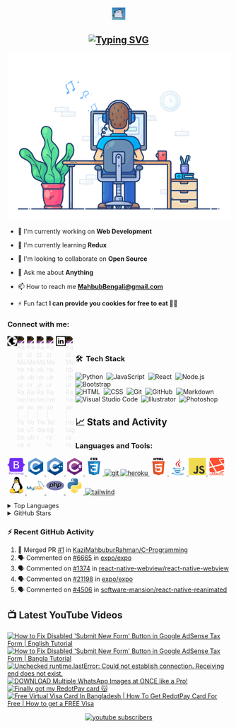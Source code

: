 <h3 align="center"><img src="dancing-cat.gif" width="30"/></h3>
<h2 align=center>
  <a href="https://facebook.com/MahbubDev"><img src="http://readme-typing-svg.herokuapp.com?font=Fira+Code&duration=7000&color=000000&center=true&width=435&lines=I+am+Kazi+Mahbubur+Rahman;A+Fullstack+Web+and+App+Developer;A+Content+Creator;Always+Exploring+New+Technologies" alt="Typing SVG" /></a>
</h2>

<p align="center"> <img src="dev-working.gif" alt="MahbubDev"/> </p>

- 🔭 I'm currently working on **Web Development**

- 🌱 I'm currently learning **Redux**

- 👯 I'm looking to collaborate on **Open Source**

- 💬 Ask me about **Anything**

- 📫 How to reach me **MahbubBengali@gmail.com**

- ⚡ Fun fact **I can provide you cookies for free to eat 🍪😂**

### Connect with me:

[<img align="left" alt="TechHelpBD.com" width="22px" src="https://raw.githubusercontent.com/iconic/open-iconic/master/svg/globe.svg" style="filter: invert(1)"/>][website]
[<img align="left" alt="Kazi Mahbubur Rahman | Facebook" width="22px" src="https://raw.githubusercontent.com/simple-icons/simple-icons/develop/icons/facebook.svg" style="filter: invert(1)"/>][facebook]
[<img align="left" alt="Kazi Mahbubur Rahman | YouTube" width="22px" src="https://raw.githubusercontent.com/simple-icons/simple-icons/develop/icons/youtube.svg" style="filter: invert(1)"/>][youtube]
[<img align="left" alt="Kazi Mahbubur Rahman | Twitter" width="22px" src="https://raw.githubusercontent.com/simple-icons/simple-icons/develop/icons/twitter.svg" style="filter: invert(1)"/>][twitter]
[<img align="left" alt="Kazi Mahbubur Rahman | Telegram" width="22px" src="https://raw.githubusercontent.com/simple-icons/simple-icons/develop/icons/telegram.svg" style="filter: invert(1)"/>][telegram]
[<img align="left" alt="nahidhassanbulbul | LinkedIn" width="22px" src="https://raw.githubusercontent.com/simple-icons/simple-icons/develop/icons/linkedin.svg" style="filter: invert(1)"/>][linkedin]
[<img align="left" alt="Kazi Mahbubur Rahman | Instagram" width="22px" src="https://raw.githubusercontent.com/simple-icons/simple-icons/develop/icons/instagram.svg" style="filter: invert(1)"/>][instagram]

<br />

### 🛠 &nbsp;Tech Stack

![Python](https://img.shields.io/badge/-Python-05122A?style=flat&logo=python)&nbsp;
![JavaScript](https://img.shields.io/badge/-JavaScript-05122A?style=flat&logo=javascript)&nbsp;
![React](https://img.shields.io/badge/-React-05122A?style=flat&logo=react)&nbsp;
![Node.js](https://img.shields.io/badge/-Node.js-05122A?style=flat&logo=node.js)&nbsp;
![Bootstrap](https://img.shields.io/badge/-Bootstrap-05122A?style=flat&logo=bootstrap&logoColor=563D7C)\
![HTML](https://img.shields.io/badge/-HTML-05122A?style=flat&logo=HTML5)&nbsp;
![CSS](https://img.shields.io/badge/-CSS-05122A?style=flat&logo=CSS3&logoColor=1572B6)&nbsp;
![Git](https://img.shields.io/badge/-Git-05122A?style=flat&logo=git)&nbsp;
![GitHub](https://img.shields.io/badge/-GitHub-05122A?style=flat&logo=github)&nbsp;
![Markdown](https://img.shields.io/badge/-Markdown-05122A?style=flat&logo=markdown)\
![Visual Studio Code](https://img.shields.io/badge/-Visual%20Studio%20Code-05122A?style=flat&logo=visual-studio-code&logoColor=007ACC)&nbsp;
![Illustrator](https://img.shields.io/badge/-Illustrator-05122A?style=flat&logo=adobe-illustrator)&nbsp;
![Photoshop](https://img.shields.io/badge/-Photoshop-05122A?style=flat&logo=adobe-photoshop)&nbsp;
<br />

 
  <h2>📈 Stats and Activity</h2>

<h3 align="left">Languages and Tools:</h3>
<p align="left"> <a href="https://getbootstrap.com" target="_blank"> <img src="https://raw.githubusercontent.com/devicons/devicon/master/icons/bootstrap/bootstrap-plain-wordmark.svg" alt="bootstrap" width="40" height="40"/> </a> <a href="https://www.cprogramming.com/" target="_blank"> <img src="https://raw.githubusercontent.com/devicons/devicon/master/icons/c/c-original.svg" alt="c" width="40" height="40"/> </a> <a href="https://www.w3schools.com/cpp/" target="_blank"> <img src="https://raw.githubusercontent.com/devicons/devicon/master/icons/cplusplus/cplusplus-original.svg" alt="cplusplus" width="40" height="40"/> </a> <a href="https://www.w3schools.com/cs/" target="_blank"> <img src="https://raw.githubusercontent.com/devicons/devicon/master/icons/csharp/csharp-original.svg" alt="csharp" width="40" height="40"/> </a> <a href="https://www.w3schools.com/css/" target="_blank"> <img src="https://raw.githubusercontent.com/devicons/devicon/master/icons/css3/css3-original-wordmark.svg" alt="css3" width="40" height="40"/> </a> <a href="https://git-scm.com/" target="_blank"> <img src="https://www.vectorlogo.zone/logos/git-scm/git-scm-icon.svg" alt="git" width="40" height="40"/> </a> <a href="https://heroku.com" target="_blank"> <img src="https://www.vectorlogo.zone/logos/heroku/heroku-icon.svg" alt="heroku" width="40" height="40"/> </a> <a href="https://www.w3.org/html/" target="_blank"> <img src="https://raw.githubusercontent.com/devicons/devicon/master/icons/html5/html5-original-wordmark.svg" alt="html5" width="40" height="40"/> </a> <a href="https://www.java.com" target="_blank"> <img src="https://raw.githubusercontent.com/devicons/devicon/master/icons/java/java-original.svg" alt="java" width="40" height="40"/> </a> <a href="https://developer.mozilla.org/en-US/docs/Web/JavaScript" target="_blank"> <img src="https://raw.githubusercontent.com/devicons/devicon/master/icons/javascript/javascript-original.svg" alt="javascript" width="40" height="40"/> </a> <a href="https://laravel.com/" target="_blank"> <img src="https://raw.githubusercontent.com/devicons/devicon/master/icons/laravel/laravel-plain-wordmark.svg" alt="laravel" width="40" height="40"/> </a> <a href="https://www.linux.org/" target="_blank"> <img src="https://raw.githubusercontent.com/devicons/devicon/master/icons/linux/linux-original.svg" alt="linux" width="40" height="40"/> </a> <a href="https://www.mysql.com/" target="_blank"> <img src="https://raw.githubusercontent.com/devicons/devicon/master/icons/mysql/mysql-original-wordmark.svg" alt="mysql" width="40" height="40"/> </a> <a href="https://www.php.net" target="_blank"> <img src="https://raw.githubusercontent.com/devicons/devicon/master/icons/php/php-original.svg" alt="php" width="40" height="40"/> </a> <a href="https://www.python.org" target="_blank"> <img src="https://raw.githubusercontent.com/devicons/devicon/master/icons/python/python-original.svg" alt="python" width="40" height="40"/> </a> <a href="https://tailwindcss.com/" target="_blank"> <img src="https://www.vectorlogo.zone/logos/tailwindcss/tailwindcss-icon.svg" alt="tailwind" width="40" height="40"/> </a> </p>
<details>
<summary>Top Languages</summary>

<p><img width="494" height="275" align="center" src="https://github-readme-stats.vercel.app/api/top-langs?username=KaziMahbuburRahman&show_icons=true&locale=en&layout=compact" alt="Top Languages" loading="eager" /></p>

</details>
<details>
<summary>GitHub Stars</summary>
<p><img width="494" align="center" src="https://github-readme-stats.vercel.app/api?username=KaziMahbuburRahman&show_icons=true&locale=en" alt="GitHub Stars" /></p>

<p><img width="494" align="center" src="https://streak-stats.demolab.com/?user=KaziMahbuburRahman" alt="GitHub Streak" /></p>  

</details>


<h3>⚡ Recent GitHub Activity</h3>


<!--START_SECTION:activity-->
1. 🎉 Merged PR [#1](https://github.com/KaziMahbuburRahman/C-Programming/pull/1) in [KaziMahbuburRahman/C-Programming](https://github.com/KaziMahbuburRahman/C-Programming)
2. 🗣 Commented on [#6665](https://github.com/expo/expo/issues/6665#issuecomment-2002363514) in [expo/expo](https://github.com/expo/expo)
3. 🗣 Commented on [#1374](https://github.com/react-native-webview/react-native-webview/issues/1374#issuecomment-2002363079) in [react-native-webview/react-native-webview](https://github.com/react-native-webview/react-native-webview)
4. 🗣 Commented on [#21198](https://github.com/expo/expo/issues/21198#issuecomment-1997944746) in [expo/expo](https://github.com/expo/expo)
5. 🗣 Commented on [#4506](https://github.com/software-mansion/react-native-reanimated/issues/4506#issuecomment-1986828131) in [software-mansion/react-native-reanimated](https://github.com/software-mansion/react-native-reanimated)
<!--END_SECTION:activity-->







  <h2>📺 Latest YouTube Videos</h2>


  <!-- prettier-ignore-start -->
<!-- BEGIN YOUTUBE-CARDS -->
[![How to Fix Disabled 'Submit New Form' Button in Google AdSense Tax Form | English Tutorial](https://ytcards.demolab.com/?id=yoI2p1NxNqw&title=How+to+Fix+Disabled+%27Submit+New+Form%27+Button+in+Google+AdSense+Tax+Form+%7C+English+Tutorial&lang=en&timestamp=1740748937&background_color=%230d1117&title_color=%23ffffff&stats_color=%23dedede&max_title_lines=1&width=250&border_radius=5 "How to Fix Disabled 'Submit New Form' Button in Google AdSense Tax Form | English Tutorial")](https://www.youtube.com/watch?v=yoI2p1NxNqw)
[![How to Fix Disabled 'Submit New Form' Button in Google AdSense Tax Form | Bangla Tutorial](https://ytcards.demolab.com/?id=ALAqt9zrFT8&title=How+to+Fix+Disabled+%27Submit+New+Form%27+Button+in+Google+AdSense+Tax+Form+%7C+Bangla+Tutorial&lang=en&timestamp=1740308213&background_color=%230d1117&title_color=%23ffffff&stats_color=%23dedede&max_title_lines=1&width=250&border_radius=5 "How to Fix Disabled 'Submit New Form' Button in Google AdSense Tax Form | Bangla Tutorial")](https://www.youtube.com/watch?v=ALAqt9zrFT8)
[![Unchecked runtime.lastError: Could not establish connection. Receiving end does not exist.](https://ytcards.demolab.com/?id=h7vJ-WHgZnw&title=Unchecked+runtime.lastError%3A+Could+not+establish+connection.+Receiving+end+does+not+exist.&lang=en&timestamp=1735839065&background_color=%230d1117&title_color=%23ffffff&stats_color=%23dedede&max_title_lines=1&width=250&border_radius=5 "Unchecked runtime.lastError: Could not establish connection. Receiving end does not exist.")](https://www.youtube.com/watch?v=h7vJ-WHgZnw)
[![DOWNLOAD Multiple WhatsApp Images at ONCE like a Pro!](https://ytcards.demolab.com/?id=vIrG9fdCAM4&title=DOWNLOAD+Multiple+WhatsApp+Images+at+ONCE+like+a+Pro%21&lang=en&timestamp=1731122593&background_color=%230d1117&title_color=%23ffffff&stats_color=%23dedede&max_title_lines=1&width=250&border_radius=5 "DOWNLOAD Multiple WhatsApp Images at ONCE like a Pro!")](https://www.youtube.com/watch?v=vIrG9fdCAM4)
[![Finally got my RedotPay card 😽](https://ytcards.demolab.com/?id=o--dz11zaWg&title=Finally+got+my+RedotPay+card+%F0%9F%98%BD&lang=en&timestamp=1730216518&background_color=%230d1117&title_color=%23ffffff&stats_color=%23dedede&max_title_lines=1&width=250&border_radius=5 "Finally got my RedotPay card 😽")](https://www.youtube.com/watch?v=o--dz11zaWg)
[![Free Virtual Visa Card In Bangladesh | How To Get RedotPay Card For Free | How to get a FREE Visa](https://ytcards.demolab.com/?id=4qtaqTckRFU&title=Free+Virtual+Visa+Card+In+Bangladesh+%7C+How+To+Get+RedotPay+Card+For+Free+%7C+How+to+get+a+FREE+Visa&lang=en&timestamp=1730214150&background_color=%230d1117&title_color=%23ffffff&stats_color=%23dedede&max_title_lines=1&width=250&border_radius=5 "Free Virtual Visa Card In Bangladesh | How To Get RedotPay Card For Free | How to get a FREE Visa")](https://www.youtube.com/watch?v=4qtaqTckRFU)
<!-- END YOUTUBE-CARDS -->
  <!-- prettier-ignore-end -->

<div align="center">

  <a href="https://www.youtube.com/c/TechHelpBangladesh?sub_confirmation=1">
         <img alt="youtube subscribers" title="Subscribe for more" src="https://custom-icon-badges.demolab.com/youtube/channel/subscribers/UCpnZ8p8i65RDy1zhXajulYw?color=%23E05D44&label=Subscribe%20for%20more&logo=video&logoColor=white&style=for-the-badge&labelColor=CE4630"/></a> 
         
</div>

<br/>
<div>
  


 

[website]: https://TechHelpBD.com
[facebook]: https://facebook.com/MahbubDev
[twitter]: https://twitter.com/mahbubdev
[youtube]: https://youtube.com/TechHelpBangladesh
[instagram]: https://instagram.com/mahbubdev/
[linkedin]: https://linkedin.com/in/mahbubdev
[telegram]: https://t.me/TechHelpBangladesh
